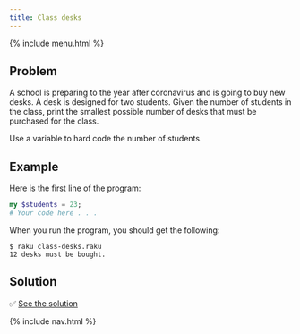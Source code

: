 ```yaml
---
title: Class desks
---
```


{% include menu.html %}

## Problem

A school is preparing to the year after coronavirus and is going to buy new desks. A desk is designed for two students. Given the number of students in the class, print the smallest possible number of desks that must be purchased for the class.

Use a variable to hard code the number of students.

## Example

Here is the first line of the program:

```raku
my $students = 23;
# Your code here . . .
```

When you run the program, you should get the following:

```console
$ raku class-desks.raku
12 desks must be bought.
```

## Solution

✅ [See the solution](solution)

{% include nav.html %}
